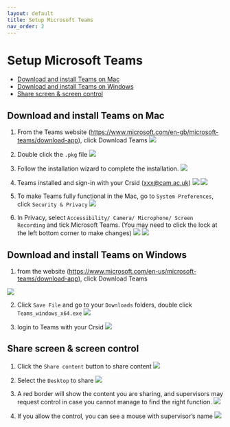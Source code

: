 ```yaml
---
layout: default
title: Setup Microsoft Teams
nav_order: 2
---
```


# Setup Microsoft Teams

- [Download and install Teams on Mac](#download-and-install-teams-on-mac)
- [Download and install Teams on Windows](#download-and-install-teams-on-windows)
- [Share screen & screen control](#share-screen--screen-control)

## Download and install Teams on Mac

1. From the Teams website (https://www.microsoft.com/en-gb/microsoft-teams/download-app), click Download Teams
   ![](statics/setup_1.png)

2. Double click the `.pkg` file
   ![](statics/setup_2.png)

3. Follow the installation wizard to complete the installation.
   ![](statics/setup_3.png)

4. Teams installed and sign-in with your Crsid (xxx@cam.ac.uk)
   ![](statics/setup_4_1.png)
   ![](statics/setup_4_2.png)

5. To make Teams fully functional in the Mac, go to `System Preferences`, click `Security & Privacy`
   ![](statics/setup_5.png)

6. In Privacy, select `Accessibility/ Camera/ Microphone/ Screen Recording` and tick Microsoft Teams. (You may need to click the lock at the left bottom corner to make changes)
   ![](statics/setup_6_1.png)
   ![](statics/setup_6_2.png)

## Download and install Teams on Windows

1. from the website (https://www.microsoft.com/en-us/microsoft-teams/download-app), click Download Teams

![](statics/setup_7.png)

2. Click `Save File` and go to your `Downloads` folders, double click `Teams_windows_x64.exe`
   ![](statics/setup_8.png)

3. login to Teams with your Crsid
   ![](statics/setup_9.png)

## Share screen & screen control

1. Click the `Share content` button to share content
   ![](statics/setup_10.png)

2. Select the `Desktop` to share
   ![](statics/setup_11.png)

3. A red border will show the content you are sharing, and supervisors may request control in case you cannot manage to find the right function.
   ![](statics/setup_12.png)

4. If you allow the control, you can see a mouse with supervisor’s name
   ![](statics/setup_13.png)
